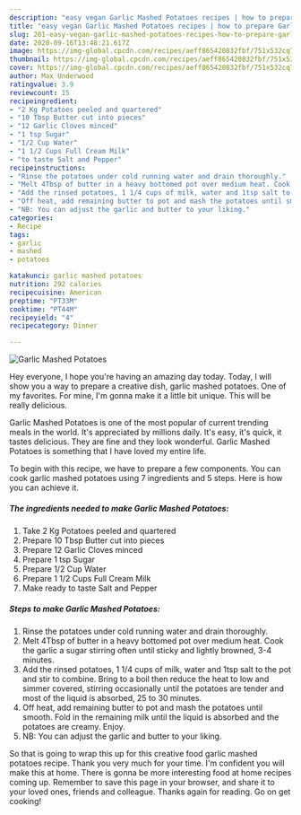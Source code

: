 ```yaml
---
description: "easy vegan Garlic Mashed Potatoes recipes | how to prepare Garlic Mashed Potatoes"
title: "easy vegan Garlic Mashed Potatoes recipes | how to prepare Garlic Mashed Potatoes"
slug: 201-easy-vegan-garlic-mashed-potatoes-recipes-how-to-prepare-garlic-mashed-potatoes
date: 2020-09-16T13:48:21.617Z
image: https://img-global.cpcdn.com/recipes/aeff865420832fbf/751x532cq70/garlic-mashed-potatoes-recipe-main-photo.jpg
thumbnail: https://img-global.cpcdn.com/recipes/aeff865420832fbf/751x532cq70/garlic-mashed-potatoes-recipe-main-photo.jpg
cover: https://img-global.cpcdn.com/recipes/aeff865420832fbf/751x532cq70/garlic-mashed-potatoes-recipe-main-photo.jpg
author: Max Underwood
ratingvalue: 3.9
reviewcount: 15
recipeingredient:
- "2 Kg Potatoes peeled and quartered"
- "10 Tbsp Butter cut into pieces"
- "12 Garlic Cloves minced"
- "1 tsp Sugar"
- "1/2 Cup Water"
- "1 1/2 Cups Full Cream Milk"
- "to taste Salt and Pepper"
recipeinstructions:
- "Rinse the potatoes under cold running water and drain thoroughly."
- "Melt 4Tbsp of butter in a heavy bottomed pot over medium heat. Cook the garlic a sugar stirring often until sticky and lightly browned, 3-4 minutes."
- "Add the rinsed potatoes, 1 1/4 cups of milk, water and 1tsp salt to the pot and stir to combine. Bring to a boil then reduce the heat to low and simmer covered, stirring occasionally until the potatoes are tender and most of the liquid is absorbed, 25 to 30 minutes."
- "Off heat, add remaining butter to pot and mash the potatoes until smooth. Fold in the remaining milk until the liquid is absorbed and the potatoes are creamy. Enjoy."
- "NB: You can adjust the garlic and butter to your liking."
categories:
- Recipe
tags:
- garlic
- mashed
- potatoes

katakunci: garlic mashed potatoes 
nutrition: 292 calories
recipecuisine: American
preptime: "PT33M"
cooktime: "PT44M"
recipeyield: "4"
recipecategory: Dinner

---
```



![Garlic Mashed Potatoes](https://img-global.cpcdn.com/recipes/aeff865420832fbf/751x532cq70/garlic-mashed-potatoes-recipe-main-photo.jpg)

Hey everyone, I hope you're having an amazing day today. Today, I will show you a way to prepare a creative dish, garlic mashed potatoes. One of my favorites. For mine, I'm gonna make it a little bit unique. This will be really delicious.

Garlic Mashed Potatoes is one of the most popular of current trending meals in the world. It's appreciated by millions daily. It's easy, it's quick, it tastes delicious. They are fine and they look wonderful. Garlic Mashed Potatoes is something that I have loved my entire life.




To begin with this recipe, we have to prepare a few components. You can cook garlic mashed potatoes using 7 ingredients and 5 steps. Here is how you can achieve it.

<!--inarticleads1-->

##### The ingredients needed to make Garlic Mashed Potatoes:

1. Take 2 Kg Potatoes peeled and quartered
1. Prepare 10 Tbsp Butter cut into pieces
1. Prepare 12 Garlic Cloves minced
1. Prepare 1 tsp Sugar
1. Prepare 1/2 Cup Water
1. Prepare 1 1/2 Cups Full Cream Milk
1. Make ready to taste Salt and Pepper




<!--inarticleads2-->

##### Steps to make Garlic Mashed Potatoes:

1. Rinse the potatoes under cold running water and drain thoroughly.
1. Melt 4Tbsp of butter in a heavy bottomed pot over medium heat. Cook the garlic a sugar stirring often until sticky and lightly browned, 3-4 minutes.
1. Add the rinsed potatoes, 1 1/4 cups of milk, water and 1tsp salt to the pot and stir to combine. Bring to a boil then reduce the heat to low and simmer covered, stirring occasionally until the potatoes are tender and most of the liquid is absorbed, 25 to 30 minutes.
1. Off heat, add remaining butter to pot and mash the potatoes until smooth. Fold in the remaining milk until the liquid is absorbed and the potatoes are creamy. Enjoy.
1. NB: You can adjust the garlic and butter to your liking.




So that is going to wrap this up for this creative food garlic mashed potatoes recipe. Thank you very much for your time. I'm confident you will make this at home. There is gonna be more interesting food at home recipes coming up. Remember to save this page in your browser, and share it to your loved ones, friends and colleague. Thanks again for reading. Go on get cooking!
